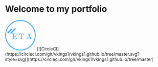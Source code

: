 <h1>Welcome to my portfolio</h1>
<img src="img/myLogo/new-logo.png" width="100" height="100">
[![CircleCI](https://circleci.com/gh/vkings1/vkings1.github.io/tree/master.svg?style=svg)](https://circleci.com/gh/vkings1/vkings1.github.io/tree/master)